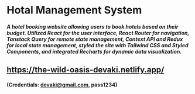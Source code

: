 # Hotal Management System
##### A hotel booking website allowing users to book hotels based on their budget. Utilized React for the user interface, React Router for navigation, Tanstack Query for remote state management, Context API and Redux for local state management, styled the site with Tailwind CSS and Styled Components, and integrated Recharts for dynamic data visualization.

## https://the-wild-oasis-devaki.netlify.app/
#### (Credentials: devaki@gmail.com, pass1234)

